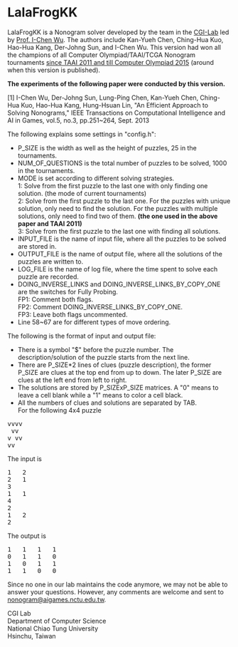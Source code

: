 # LalaFrogKK
LalaFrogKK is a Nonogram solver developed by the team in the <a href=http://www.aigames.nctu.edu.tw/>CGI-Lab</a>  led by <a href=http://java.csie.nctu.edu.tw/~icwu/>Prof. I-Chen Wu</a>. The authors include Kan-Yueh Chen, Ching-Hua Kuo, Hao-Hua Kang, Der-Johng Sun, and I-Chen Wu. This version had won all the champions of all Computer Olympiad/TAAI/TCGA Nonogram tournaments <a href=http://java.csie.nctu.edu.tw/~icwu/honors.html>since TAAI 2011 and till Computer Olympiad 2015</a> (around when this version is published). 

<strong>The experiments of the following paper were conducted by this version. </strong>

[1] I-Chen Wu, Der-Johng Sun, Lung-Ping Chen, Kan-Yueh Chen, Ching-Hua Kuo, Hao-Hua Kang, Hung-Hsuan Lin, "An Efficient Approach to Solving Nonograms," IEEE Transactions on Computational Intelligence and AI in Games, vol.5, no.3, pp.251~264, Sept. 2013

The following explains some settings in "config.h":
- P_SIZE is the width as well as the height of puzzles, 25 in the tournaments. 
- NUM_OF_QUESTIONS is the total number of puzzles to be solved, 1000 in the tournaments. 
- MODE is set according to different solving strategies. <br>
  1: Solve from the first puzzle to the last one with only finding one solution. (the mode of current tournaments) <br>
  2: Solve from the first puzzle to the last one. For the puzzles with unique solution, only need to find the solution. For the puzzles with multiple solutions, only need to find two of them. <strong>(the one used in the above paper and TAAI 2011)</strong> <br>
  3: Solve from the first puzzle to the last one with finding all solutions. 
- INPUT_FILE is the name of input file, where all the puzzles to be solved are stored in. 
- OUTPUT_FILE is the name of output file, where all the solutions of the puzzles are written to. 
- LOG_FILE is the name of log file, where the time spent to solve each puzzle are recorded. 
- DOING_INVERSE_LINKS and DOING_INVERSE_LINKS_BY_COPY_ONE are the switches for Fully Probing. <br>
  FP1: Comment both flags. <br>
  FP2: Comment DOING_INVERSE_LINKS_BY_COPY_ONE. <br>
  FP3: Leave both flags uncommented. <br>
- Line 58~67 are for different types of move ordering. 

The following is the format of input and output file: 
- There is a symbol "$" before the puzzle number. The description/solution of the puzzle starts from the next line. 
- There are P_SIZE*2 lines of clues (puzzle description), the former P_SIZE are clues at the top end from up to down. The later P_SIZE are clues at the left end from left to right. 
- The solutions are stored by P_SIZExP_SIZE matrices. A "0" means to leave a cell blank while a "1" means to color a cell black. 
- All the numbers of clues and solutions are separated by TAB. 
<br>For the following 4x4 puzzle<br>
<pre>
vvvv
&nbsp;vv&nbsp;
v&nbsp;vv
vv&nbsp;&nbsp;
</pre>
The input is <br>
<pre>
1	2
2	1
3
1	1
4
2
1	2
2
</pre>
The output is <br>
<pre>
1	1	1	1
0	1	1	0
1	0	1	1
1	1	0	0
</pre>

Since no one in our lab maintains the code anymore, we may not be able to answer your questions. However, any comments are welcome and sent to nonogram@aigames.nctu.edu.tw. 

CGI Lab<br>
Department of Computer Science<br>
National Chiao Tung University<br>
Hsinchu, Taiwan
